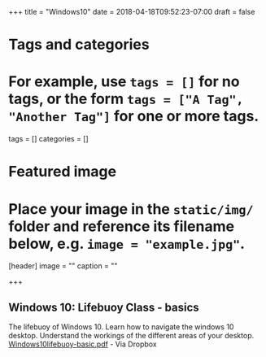 +++
title = "Windows10"
date = 2018-04-18T09:52:23-07:00
draft = false

# Tags and categories
# For example, use `tags = []` for no tags, or the form `tags = ["A Tag", "Another Tag"]` for one or more tags.
tags = []
categories = []

# Featured image
# Place your image in the `static/img/` folder and reference its filename below, e.g. `image = "example.jpg"`.
[header]
image = ""
caption = ""

+++
## Windows 10: Lifebuoy Class - basics
The lifebuoy of Windows 10. Learn how to navigate the windows 10 desktop. Understand the workings of the different areas of your desktop.
[Windows10lifebuoy-basic.pdf](https://www.dropbox.com/s/1812elryqplvk5o/Windows10lifebuoy-basic.pdf?dl=0) - Via Dropbox
